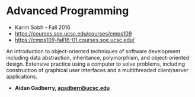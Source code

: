 # Advanced Programming
- Karim Sobh - Fall 2016
- https://courses.soe.ucsc.edu/courses/cmps109
- https://cmps109-fall16-01.courses.soe.ucsc.edu/

An introduction to object-oriented techniques of software development including data abstraction, inheritance, polymorphism, and object-oriented design. Extensive practice using a computer to solve problems, including construction of graphical user interfaces and a multithreaded client/server applications.
<br/>

- **Aidan Gadberry, agadberr@ucsc.edu**
